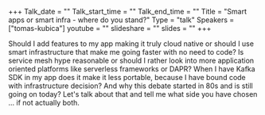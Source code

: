+++
Talk_date = ""
Talk_start_time = ""
Talk_end_time = ""
Title = "Smart apps or smart infra - where do you stand?"
Type = "talk"
Speakers = ["tomas-kubica"]
youtube = ""
slideshare = ""
slides = ""
+++

Should I add features to my app making it truly cloud native or should I use smart infrastructure that make me going faster with no need to  code? Is service mesh hype reasonable or should I rather look into more application oriented platforms like serverless frameworks or DAPR? When I have Kafka SDK in my app does it make it less portable, because I have bound code with infrastructure decision? And why this debate started in 80s and is still going on today? Let's talk about that and tell me what side you have chosen ... if not actually both.